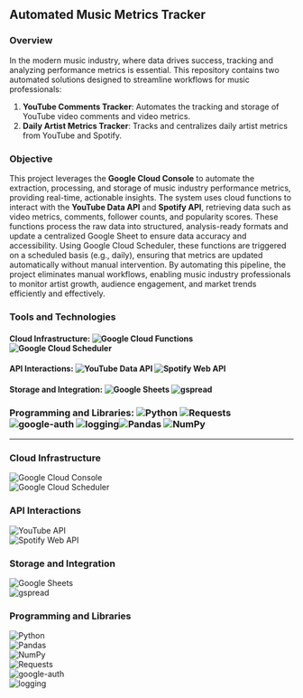 ## Automated Music Metrics Tracker

### Overview

In the modern music industry, where data drives success, tracking and analyzing performance metrics is essential. This repository contains two automated solutions designed to streamline workflows for music professionals:

1. **YouTube Comments Tracker**: Automates the tracking and storage of YouTube video comments and video metrics.
2. **Daily Artist Metrics Tracker**: Tracks and centralizes daily artist metrics from YouTube and Spotify.

### Objective

This project leverages the **Google Cloud Console** to automate the extraction, processing, and storage of music industry performance metrics, providing real-time, actionable insights. The system uses cloud functions to interact with the **YouTube Data API** and **Spotify API**, retrieving data such as video metrics, comments, follower counts, and popularity scores. These functions process the raw data into structured, analysis-ready formats and update a centralized Google Sheet to ensure data accuracy and accessibility. Using Google Cloud Scheduler, these functions are triggered on a scheduled basis (e.g., daily), ensuring that metrics are updated automatically without manual intervention. By automating this pipeline, the project eliminates manual workflows, enabling music industry professionals to monitor artist growth, audience engagement, and market trends efficiently and effectively.


### Tools and Technologies

#### Cloud Infrastructure: ![Google Cloud Functions](https://img.shields.io/badge/Google%20Cloud-Functions-blue) ![Google Cloud Scheduler](https://img.shields.io/badge/Google%20Cloud-Scheduler-orange)


#### API Interactions: ![YouTube Data API](https://img.shields.io/badge/YouTube-Data%20API-red)  ![Spotify Web API](https://img.shields.io/badge/Spotify-Web%20API-green)

#### Storage and Integration: ![Google Sheets](https://img.shields.io/badge/Google%20Sheets-Integration-brightgreen)  ![gspread](https://img.shields.io/badge/gspread-Google%20Sheets%20Access-lightblue)

### Programming and Libraries: ![Python](https://img.shields.io/badge/Python-Programming%20Language-yellow)  ![Requests](https://img.shields.io/badge/Requests-HTTP%20Library-blue)  ![google-auth](https://img.shields.io/badge/google--auth-API%20Authentication-brightgreen)  ![logging](https://img.shields.io/badge/logging-Debugging%20Logs-yellowgreen)![Pandas](https://img.shields.io/badge/Pandas-Data%20Manipulation-blue)  ![NumPy](https://img.shields.io/badge/NumPy-Scientific%20Computing-lightblue)

---

### Cloud Infrastructure
![Google Cloud Console](https://img.shields.io/badge/Google%20Cloud-Console-4285F4?style=flat-square&logo=google-cloud&logoColor=white)  
![Google Cloud Scheduler](https://img.shields.io/badge/Google%20Cloud-Scheduler-F4B400?style=flat-square&logo=google-cloud&logoColor=white)

### API Interactions
![YouTube API](https://img.shields.io/badge/YouTube%20API-FF0000?style=flat-square&logo=youtube&logoColor=white)  
![Spotify Web API](https://img.shields.io/badge/Spotify%20Web%20API-1DB954?style=flat-square&logo=spotify&logoColor=white)  

### Storage and Integration
![Google Sheets](https://img.shields.io/badge/Google%20Sheets-Integration-34A853?style=flat-square&logo=google-sheets&logoColor=white)  
![gspread](https://img.shields.io/badge/gspread-Google%20Sheets%20Access-34A853?style=flat-square&logo=python&logoColor=white)

### Programming and Libraries
![Python](https://img.shields.io/badge/Python-Programming%20Language-3776AB?style=flat-square&logo=python&logoColor=white)  
![Pandas](https://img.shields.io/badge/Pandas-Data%20Manipulation-150458?style=flat-square&logo=pandas&logoColor=white)  
![NumPy](https://img.shields.io/badge/NumPy-Scientific%20Computing-013243?style=flat-square&logo=numpy&logoColor=white)  
![Requests](https://img.shields.io/badge/Requests-HTTP%20Library-20232A?style=flat-square&logo=python&logoColor=white)  
![google-auth](https://img.shields.io/badge/google--auth-API%20Authentication-34A853?style=flat-square&logo=google&logoColor=white)  
![logging](https://img.shields.io/badge/logging-Debugging%20Logs-F4B400?style=flat-square&logo=python&logoColor=white)

